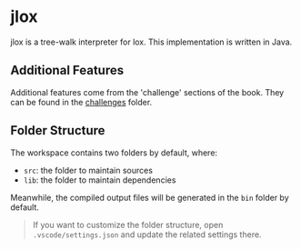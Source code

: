 # jlox

jlox is a tree-walk interpreter for lox. This implementation is written in Java.

## Additional Features

Additional features come from the 'challenge' sections of the book. They can be found in the [challenges](./challenges) folder.

## Folder Structure

The workspace contains two folders by default, where:

- `src`: the folder to maintain sources
- `lib`: the folder to maintain dependencies

Meanwhile, the compiled output files will be generated in the `bin` folder by default.

> If you want to customize the folder structure, open `.vscode/settings.json` and update the related settings there.